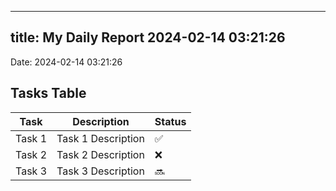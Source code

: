 
---
title: My Daily Report 2024-02-14 03:21:26
---

Date: 2024-02-14 03:21:26

## Tasks Table

| Task | Description | Status |
|------|-------------|--------|
| Task 1 | Task 1 Description | ✅ |
| Task 2 | Task 2 Description | ❌ |
| Task 3 | Task 3 Description | 🔜 |
